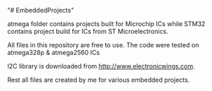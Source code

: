 "# EmbeddedProjects" 

atmega folder contains projects built for Microchip ICs while STM32 contains project build for ICs from ST Microelectronics.

All files in this repository are free to use. The code were tested on atmega328p & atmega2560 ICs

I2C library is downloaded from http://www.electronicwings.com. 

Rest all files are created by me for various embedded projects.
